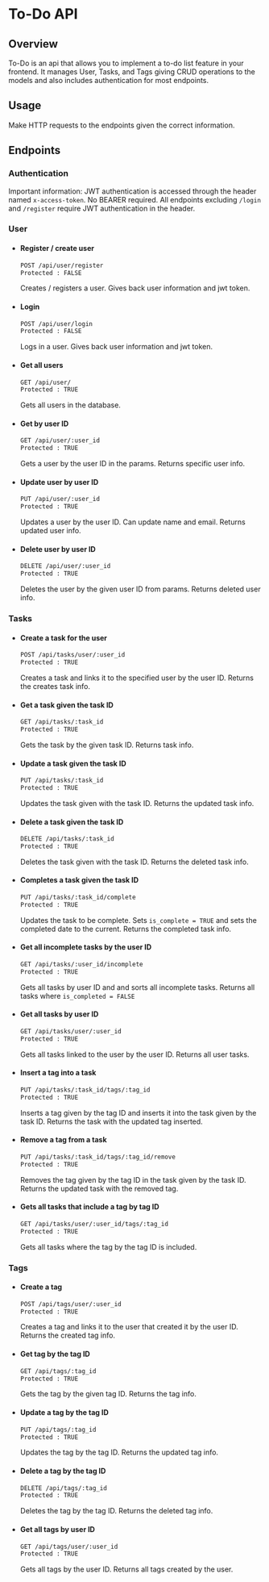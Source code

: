 # To-Do API

## Overview

To-Do is an api that allows you to implement a to-do list feature in your frontend. It manages User, Tasks, and Tags giving CRUD operations to the models and also includes authentication for most endpoints.

## Usage

Make HTTP requests to the endpoints given the correct information.

## Endpoints

### Authentication

Important information: JWT authentication is accessed through the header named `x-access-token`. No BEARER required. All endpoints excluding `/login` and `/register` require JWT authentication in the header.

### User

- #### Register / create user
  ```bash
  POST /api/user/register
  Protected : FALSE
  ```
  Creates / registers a user. Gives back user information and jwt token.
- #### Login
  ```bash
  POST /api/user/login
  Protected : FALSE
  ```
  Logs in a user. Gives back user information and jwt token.
- #### Get all users
  ```bash
  GET /api/user/
  Protected : TRUE
  ```
  Gets all users in the database.
- #### Get by user ID
  ```bash
  GET /api/user/:user_id
  Protected : TRUE
  ```
  Gets a user by the user ID in the params. Returns specific user info.
- #### Update user by user ID
  ```bash
  PUT /api/user/:user_id
  Protected : TRUE
  ```
  Updates a user by the user ID. Can update name and email. Returns updated user info.
- #### Delete user by user ID
  ```bash
  DELETE /api/user/:user_id
  Protected : TRUE
  ```
  Deletes the user by the given user ID from params. Returns deleted user info.

### Tasks

- #### Create a task for the user
  ```bash
  POST /api/tasks/user/:user_id
  Protected : TRUE
  ```
  Creates a task and links it to the specified user by the user ID. Returns the creates task info.
- #### Get a task given the task ID
  ```bash
  GET /api/tasks/:task_id
  Protected : TRUE
  ```
  Gets the task by the given task ID. Returns task info.
- #### Update a task given the task ID
  ```bash
  PUT /api/tasks/:task_id
  Protected : TRUE
  ```
  Updates the task given with the task ID. Returns the updated task info.
- #### Delete a task given the task ID
  ```bash
  DELETE /api/tasks/:task_id
  Protected : TRUE
  ```
  Deletes the task given with the task ID. Returns the deleted task info.
- #### Completes a task given the task ID
  ```bash
  PUT /api/tasks/:task_id/complete
  Protected : TRUE
  ```
  Updates the task to be complete. Sets `is_complete = TRUE` and sets the completed date to the current. Returns the completed task info.
- #### Get all incomplete tasks by the user ID
  ```bash
  GET /api/tasks/:user_id/incomplete
  Protected : TRUE
  ```
  Gets all tasks by user ID and and sorts all incomplete tasks. Returns all tasks where `is_completed = FALSE`
- #### Get all tasks by user ID
  ```bash
  GET /api/tasks/user/:user_id
  Protected : TRUE
  ```
  Gets all tasks linked to the user by the user ID. Returns all user tasks.
- #### Insert a tag into a task
  ```bash
  PUT /api/tasks/:task_id/tags/:tag_id
  Protected : TRUE
  ```
  Inserts a tag given by the tag ID and inserts it into the task given by the task ID. Returns the task with the updated tag inserted.
- #### Remove a tag from a task
  ```bash
  PUT /api/tasks/:task_id/tags/:tag_id/remove
  Protected : TRUE
  ```
  Removes the tag given by the tag ID in the task given by the task ID. Returns the updated task with the removed tag.
- #### Gets all tasks that include a tag by tag ID
  ```bash
  GET /api/tasks/user/:user_id/tags/:tag_id
  Protected : TRUE
  ```
  Gets all tasks where the tag by the tag ID is included.

### Tags

- #### Create a tag
  ```bash
  POST /api/tags/user/:user_id
  Protected : TRUE
  ```
  Creates a tag and links it to the user that created it by the user ID. Returns the created tag info.
- #### Get tag by the tag ID
  ```bash
  GET /api/tags/:tag_id
  Protected : TRUE
  ```
  Gets the tag by the given tag ID. Returns the tag info.
- #### Update a tag by the tag ID
  ```bash
  PUT /api/tags/:tag_id
  Protected : TRUE
  ```
  Updates the tag by the tag ID. Returns the updated tag info.
- #### Delete a tag by the tag ID
  ```bash
  DELETE /api/tags/:tag_id
  Protected : TRUE
  ```
  Deletes the tag by the tag ID. Returns the deleted tag info.
- #### Get all tags by user ID
  ```bash
  GET /api/tags/user/:user_id
  Protected : TRUE
  ```
  Gets all tags by the user ID. Returns all tags created by the user.

